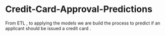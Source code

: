 # Credit-Card-Approval-Predictions
From ETL  , to applying the models we are build the process to predict if an applicant should be issued a credit card . 
